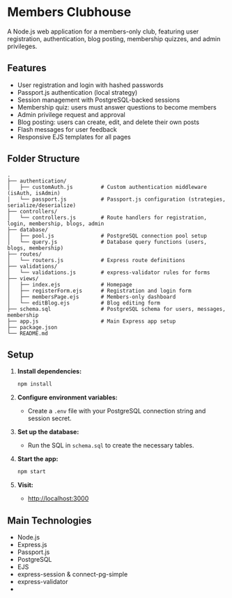 # Members Clubhouse

A Node.js web application for a members-only club, featuring user registration, authentication, blog posting, membership quizzes, and admin privileges.

## Features

- User registration and login with hashed passwords
- Passport.js authentication (local strategy)
- Session management with PostgreSQL-backed sessions
- Membership quiz: users must answer questions to become members
- Admin privilege request and approval
- Blog posting: users can create, edit, and delete their own posts
- Flash messages for user feedback
- Responsive EJS templates for all pages

## Folder Structure

```
.
├── authentication/
│   ├── customAuth.js         # Custom authentication middleware (isAuth, isAdmin)
│   └── passport.js           # Passport.js configuration (strategies, serialize/deserialize)
├── controllers/
│   └── controllers.js        # Route handlers for registration, login, membership, blogs, admin
├── database/
│   ├── pool.js               # PostgreSQL connection pool setup
│   └── query.js              # Database query functions (users, blogs, membership)
├── routes/
│   └── routers.js            # Express route definitions
├── validations/
│   └── validations.js        # express-validator rules for forms
├── views/
│   ├── index.ejs             # Homepage
│   ├── registerForm.ejs      # Registration and login form
│   ├── membersPage.ejs       # Members-only dashboard
│   └── editBlog.ejs          # Blog editing form
├── schema.sql                # PostgreSQL schema for users, messages, membership
├── app.js                    # Main Express app setup
├── package.json
└── README.md
```

## Setup

1. **Install dependencies:**
   ```sh
   npm install
   ```

2. **Configure environment variables:**
   - Create a `.env` file with your PostgreSQL connection string and session secret.

3. **Set up the database:**
   - Run the SQL in `schema.sql` to create the necessary tables.

4. **Start the app:**
   ```sh
   npm start
   ```

5. **Visit:**
   - [http://localhost:3000](http://localhost:3000)

## Main Technologies

- Node.js
- Express.js
- Passport.js
- PostgreSQL
- EJS
- express-session & connect-pg-simple
- express-validator
-